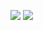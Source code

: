 [![](https://github-readme-stats.rinc.vercel.app/api?include_all_commits=true&line_height=24&username=R1NC&show_icons=true&theme=vue&hide_title=false)]()
[![](https://github-readme-stats.rinc.vercel.app/api/top-langs/?layout=compact&line_height=31&username=R1NC&show_icons=true&theme=vue&hide_title=true)]()
